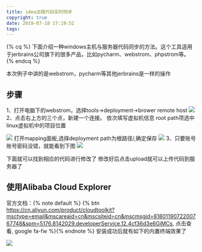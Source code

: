 ```yaml
---
title: idea远程代码实时同步
copyright: true
date: 2019-07-10 17:19:52
tags: 
---
```

{% cq %}
下面介绍一种windows主机与服务器代码同步的方法。这个工具适用于jerbrains公司旗下的很多产品，比如pycharm、webstrom、phpstrom等。
{% endcq %}
<!--more-->

本次例子中讲的是webstrom，pycharm等其他jerbrains是一样的操作
## 步骤
1、打开电脑下的webstrom，选择tools->deployment->brower remote host
![](http://img.superyaqi.top/images/2019/07/22/01.png)
2、点击右上方的三个点，新建一个连接。
依次填写虚拟机信息
root path项选中linux虚拟机中的项目位置

![](http://img.superyaqi.top/images/2019/07/22/02.png)
打开mapping面板,选择deployment path为根路径/,确定保存
![](http://img.superyaqi.top/images/2019/07/22/03.png)
3、只要账号账号密码没错，就能看到下图
![](http://img.superyaqi.top/images/2019/07/22/04.png)

下面就可以找到相应的代码进行修改了
修改好后点击upload就可以上传代码到服务器了


## 使用Alibaba Cloud Explorer
官方文档：{% note default %} {% btn https://cn.aliyun.com/product/cloudtoolkit?msctype=email&mscareaid=cn&mscsiteid=cn&mscmsgid=8180119072200767748&spm=5176.8142029.developerService.12.4cf36d3e6GiMCs, 点击查看,  google fa-fw %}{% endnote %}
安装成功后就有如下的内置终端效果了

![](http://img.superyaqi.top/images/2019/07/22/06.png)